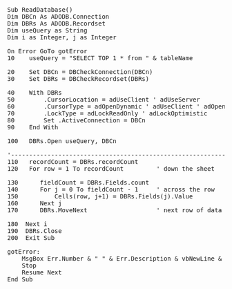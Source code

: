 <pre>
Sub ReadDatabase()
Dim DBCn As ADODB.Connection
Dim DBRs As ADODB.Recordset
Dim useQuery as String
Dim i as Integer, j as Integer

On Error GoTo gotError
10    useQuery = "SELECT TOP 1 * from " & tableName

20    Set DBCn = DBCheckConnection(DBCn)
30    Set DBRs = DBCheckRecordset(DBRs)

40    With DBRs
50        .CursorLocation = adUseClient ' adUseServer
60        .CursorType = adOpenDynamic ' adUseClient ' adOpenStatic ' adOpenDynamic ' adOpenForwardOnly
70        .LockType = adLockReadOnly ' adLockOptimistic
80        Set .ActiveConnection = DBCn
90    End With

100   DBRs.Open useQuery, DBCn

'----------------------------------------------------------------------------------------
110   recordCount = DBRs.recordCount
120   For row = 1 To recordCount         ' down the sheet
        
130      fieldCount = DBRs.Fields.count
140      For j = 0 To fieldCount - 1     ' across the row
150          Cells(row, j+1) = DBRs.Fields(j).Value
160      Next j
170      DBRs.MoveNext                   ' next row of data
        
180  Next i
190  DBRs.Close
200  Exit Sub
    
gotError:
    MsgBox Err.Number & " " & Err.Description & vbNewLine & vbNewLine & "Error on line: " & Erl, Title:=" "
    Stop
    Resume Next
End Sub
